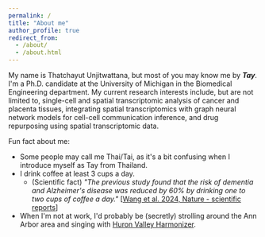 ```yaml
---
permalink: /
title: "About me"
author_profile: true
redirect_from: 
  - /about/
  - /about.html
---
```


My name is Thatchayut Unjitwattana, but most of you may know me by ***Tay***. I'm a Ph.D. candidate at the University of Michigan in the Biomedical Engineering department. My current research interests include, but are not limited to, single-cell and spatial transcriptomic analysis of cancer and placenta tissues, integrating spatial transcriptomics with graph neural network models for cell-cell communication inference, and drug repurposing using spatial transcriptomic data. 

Fun fact about me: 
* Some people may call me Thai/Tai, as it's a bit confusing when I introduce myself as Tay from Thailand.
* I drink coffee at least 3 cups a day.
  * (Scientific fact) *"The previous study found that the risk of dementia and Alzheimer's disease was reduced by 60% by drinking one to two cups of coffee a day."* [[Wang et al. 2024, Nature - scientific reports](https://www.nature.com/articles/s41598-024-71426-y)]
* When I'm not at work, I'd probably be (secretly) strolling around the Ann Arbor area and singing with [Huron Valley Harmonizer](https://sites.google.com/view/hvharmonizers). 
